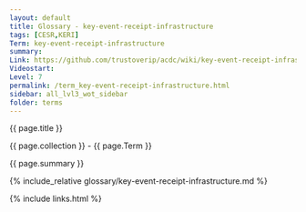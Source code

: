```yaml
---
layout: default
title: Glossary - key-event-receipt-infrastructure
tags: [CESR,KERI]
Term: key-event-receipt-infrastructure
summary: 
Link: https://github.com/trustoverip/acdc/wiki/key-event-receipt-infrastructure.md
Videostart: 
Level: 7
permalink: /term_key-event-receipt-infrastructure.html
sidebar: all_lvl3_wot_sidebar
folder: terms
---
```


{{ page.title }}

{{ page.collection }} - {{ page.Term }}

   {{ page.summary }}

{% include_relative glossary/key-event-receipt-infrastructure.md %}

 {% include links.html %} 
